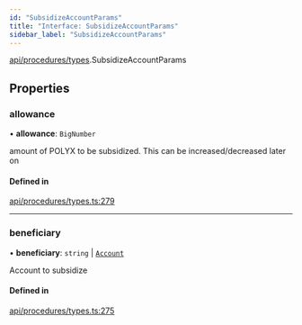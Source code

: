 ```yaml
---
id: "SubsidizeAccountParams"
title: "Interface: SubsidizeAccountParams"
sidebar_label: "SubsidizeAccountParams"
---
```


[api/procedures/types](../../../../../modules/API/Procedures/Types/Types.md).SubsidizeAccountParams

## Properties

### allowance

• **allowance**: `BigNumber`

amount of POLYX to be subsidized. This can be increased/decreased later on

#### Defined in

[api/procedures/types.ts:279](https://github.com/PolymeshAssociation/polymesh-sdk/blob/372a67e5d/src/api/procedures/types.ts#L279)

___

### beneficiary

• **beneficiary**: `string` \| [`Account`](../../../../../classes/API/Entities/Account/Account.md)

Account to subsidize

#### Defined in

[api/procedures/types.ts:275](https://github.com/PolymeshAssociation/polymesh-sdk/blob/372a67e5d/src/api/procedures/types.ts#L275)

